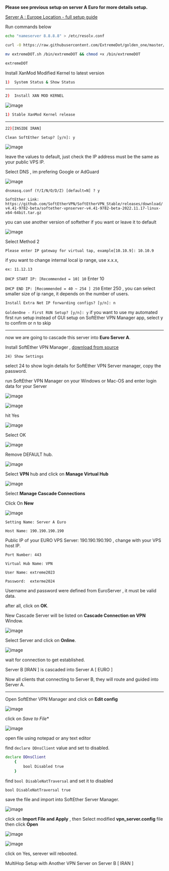 **Please see previous setup on server A Euro for more details setup.**

[Server A : Europe Location - full setup guide](https://github.com/ExtremeDot/SoftEtherSetup/tree/main/multiHop-fullSetup/ServerEURO%20A)

Run commands below

```sh
echo "nameserver 8.8.8.8" > /etc/resolv.conf

curl -O https://raw.githubusercontent.com/ExtremeDot/golden_one/master/extremeDOT.sh && chmod +x extremeDOT.sh

mv extremeDOT.sh /bin/extremeDOT && chmod +x /bin/extremeDOT
```

```sh
extremeDOT
```

Install XanMod Modified Kernel to latest version

```sh
1)  System Status & Show Status
```

***

```sh
2)  Install XAN MOD KERNEL  
```
![image](https://user-images.githubusercontent.com/120102306/224617774-49f3f811-d7f7-4544-bff4-4a428771a32e.png)

```sh
1) Stable XanMod Kernel release
```

***

```sh
22)[INSIDE IRAN]
```

`Clean SoftEther Setup? [y/n]: y`

![image](https://user-images.githubusercontent.com/120102306/224618520-ec9b5176-46ca-49e4-9fe4-14789765adc4.png)

leave the values to default, just check the IP address must be the same as your public VPS IP.

Select DNS , im prefering Google or AdGuard

![image](https://user-images.githubusercontent.com/120102306/224618796-6a3d0550-e197-431b-b486-38f2d7fba2d2.png)

`dnsmasq.conf (Y/I/N/O/D/Z) [default=N] ? y`

`SoftEther Link: https://github.com/SoftEtherVPN/SoftEtherVPN_Stable/releases/download/v4.41-9782-beta/softether-vpnserver-v4.41-9782-beta-2022.11.17-linux-x64-64bit.tar.gz`

you can use another version of softether if you want or leave it to default

![image](https://user-images.githubusercontent.com/120102306/224619034-d9811d24-34bf-4c39-acf8-204d25ce851d.png)

Select Method 2

`Please enter IP gateway for virtual tap, example[10.10.9]: 10.10.9`

if you want to change internal local ip range, use x.x.x, 

`ex: 11.12.13`

`DHCP START IP: [Recommended = 10] 10`
Enter 10

`DHCP END IP: [Recommended = 40 ~ 254 ] 250`
Enter 250 , you can select smaller size of ip range, it depends on the number of users.

`Install Extra Net IP forwarding configs? [y/n]: n`

`GoldenOne - First RUN Setup? [y/n]: y`
if you want to use my automated first run setup instead of GUI setup on SoftEther VPN Manager app, select y to confirm or n to skip


***

now we are going to cascade this server into **Euro Server A**.

Install SoftEther VPN Manager , [download from source](https://www.softether-download.com/en.aspx)

` 24) Show Settings `

select 24 to show login details for SoftEther VPN Server manager, copy the password.

run SoftEther VPN Manager on your Windows or Mac-OS and enter login data for your Server

![image](https://user-images.githubusercontent.com/120102306/224620506-7662f7e0-cdfd-4a34-a231-05ed8c93da23.png)




![image](https://user-images.githubusercontent.com/120102306/224620554-a6e44958-fe0c-4725-bbc6-2784eebdf687.png)

hit Yes




![image](https://user-images.githubusercontent.com/120102306/224620584-9beb77ec-42af-4d06-b075-d827879fec95.png)

Select OK

![image](https://user-images.githubusercontent.com/120102306/224620663-813a2744-559b-4a9f-adfb-fa3391b0ba21.png)

Remove DEFAULT hub.




![image](https://user-images.githubusercontent.com/120102306/224620821-33a51883-3ff5-4a09-b821-cd216a2b7a71.png)




Select **VPN** hub and click on **Manage Virtual Hub**



![image](https://user-images.githubusercontent.com/120102306/224620909-106d221d-d375-4ff4-8247-a7ddf743e6a0.png)



Select **Manage Cascade Connections**

Click On **New**



![image](https://user-images.githubusercontent.com/120102306/224623555-edb07dc0-c0e2-4ec2-ac80-a0a53c052646.png)





`Setting Name: Server A Euro`

`Host Name: 190.190.190.190`

Public IP of your EURO VPS Server: 190.190.190.190 , change with your VPS host IP.

`Port Number: 443`

`Virtual Hub Name: VPN`

`User Name: extreme2023`

`Password:  exterme2024`

Username and password were defined from EuroServer , it must be valid data.

after all, click on **OK**.

New Cascade Server will be listed on **Cascade Connection on VPN** Window.



![image](https://user-images.githubusercontent.com/120102306/224622453-ecbb9ee6-3d25-4e66-b2a4-bc8629d73a39.png)



Select Server and click on **Online**.



![image](https://user-images.githubusercontent.com/120102306/224622645-2516d5be-509c-42e3-9580-e8fce413cdbe.png)



wait for connection to get established.

Server B [IRAN ] is cascaded into Server A [ EURO ]

Now all clients that connecting to Server B, they will route and guided into Server A.


***

Open SoftEther VPN Manager and click on **Edit config**



![image](https://user-images.githubusercontent.com/120102306/224670094-ac983af1-a34b-4671-b373-a39e67f6b4e2.png)



click on *Save to File**



![image](https://user-images.githubusercontent.com/120102306/224670300-9a483d5f-0736-48b8-8962-be317c9d92e8.png)



open file using notepad or any text editor


find `declare DDnsClient` value and set to disabled.

```sh
declare DDnsClient
	{
		bool Disabled true
	}
```

find `bool DisableNatTraversal` and set it to disabled

```sh
bool DisableNatTraversal true
```

save the file and import into SoftEther Server Manager.



![image](https://user-images.githubusercontent.com/120102306/224671119-1e9e3ff9-add3-4bb6-b014-f971da2cc889.png)



click on **Import File and Apply** , then Select modified **vpn_server.config** file then click **Open**



![image](https://user-images.githubusercontent.com/120102306/224671334-1d37001a-c217-46c5-b9f6-fb9a59475206.png)




![image](https://user-images.githubusercontent.com/120102306/224671417-23ea6c56-e865-423c-9562-858cb2832da8.png)



click on Yes, serever will rebooted.






MultiHop Setup with Another VPN Server on Server B [ IRAN ]

